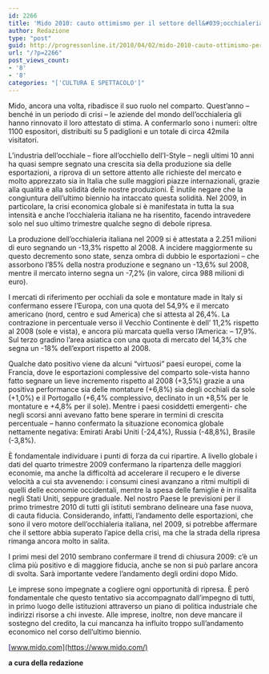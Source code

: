 ```yaml
---
id: 2266
title: 'Mido 2010: cauto ottimismo per il settore dell&#039;occhialeria'
author: Redazione
type: "post"
guid: http://progressonline.it/2010/04/02/mido-2010-cauto-ottimismo-per-il-settore-dellocchialeria/
url: "/?p=2266"
post_views_count:
- '8'
- '8'
categories: "['CULTURA E SPETTACOLO']"
---
```


Mido, ancora una volta, ribadisce il suo ruolo nel comparto. Quest’anno – benché in un periodo di crisi – le aziende del mondo dell’occhialeria gli hanno rinnovato il loro attestato di stima. A confermarlo sono i numeri: oltre 1100 espositori, distribuiti su 5 padiglioni e un totale di circa 42mila visitatori.

L’industria dell’occhiale – fiore all’occhiello dell’I-Style – negli ultimi 10 anni ha quasi sempre segnato una crescita sia della produzione sia delle esportazioni, a riprova di un settore attento alle richieste del mercato e molto apprezzato sia in Italia che sulle maggiori piazze internazionali, grazie alla qualità e alla solidità delle nostre produzioni. È inutile negare che la congiuntura dell’ultimo biennio ha intaccato questa solidità. Nel 2009, in particolare, la crisi economica globale si è manifestata in tutta la sua intensità e anche l’occhialeria italiana ne ha risentito, facendo intravedere solo nel suo ultimo trimestre qualche segno di debole ripresa.

La produzione dell’occhialeria italiana nel 2009 si è attestata a 2.251 milioni di euro segnando un -13,3% rispetto al 2008. A incidere maggiormente su questo decremento sono state, senza ombra di dubbio le esportazioni – che assorbono l’85% della nostra produzione e segnano un -13,6% sul 2008, mentre il mercato interno segna un -7,2% (in valore, circa 988 milioni di euro).

I mercati di riferimento per occhiali da sole e montature made in Italy si confermano essere l’Europa, con una quota del 54,9% e il mercato americano (nord, centro e sud America) che si attesta al 26,4%. La contrazione in percentuale verso il Vecchio Continente è dell’ 11,2% rispetto al 2008 (sole e vista), e ancora più marcata quella verso l’America: – 17,9%. Sul terzo gradino l’area asiatica con una quota di mercato del 14,3% che segna un -18% dell’export rispetto al 2008.

Qualche dato positivo viene da alcuni “virtuosi” paesi europei, come la Francia, dove le esportazioni complessive del comparto sole-vista hanno fatto segnare un lieve incremento rispetto al 2008 (+3,5%) grazie a una positiva performance sia delle montature (+6,8%) sia degli occhiali da sole (+1,0%) e il Portogallo (+6,4% complessivo, declinato in un +8,5% per le montature e +4,8% per il sole). Mentre i paesi cosiddetti emergenti- che negli scorsi anni avevano fatto bene sperare in termini di crescita percentuale – hanno confermato la situazione economica globale nettamente negativa: Emirati Arabi Uniti (-24,4%), Russia (-48,8%), Brasile (-3,8%).

È fondamentale individuare i punti di forza da cui ripartire. A livello globale i dati del quarto trimestre 2009 confermano la ripartenza delle maggiori economie, ma anche la difficoltà ad accelerare il recupero e le diverse velocità a cui sta avvenendo: i consumi cinesi avanzano a ritmi multipli di quelli delle economie occidentali, mentre la spesa delle famiglie è in risalita negli Stati Uniti, seppure graduale. Nel nostro Paese le previsioni per il primo trimestre 2010 di tutti gli istituti sembrano delineare una fase nuova, di cauta fiducia. Considerando, infatti, l’andamento delle esportazioni, che sono il vero motore dell’occhialeria italiana, nel 2009, si potrebbe affermare che il settore abbia superato l’apice della crisi, ma che la strada della ripresa rimanga ancora molto in salita.

I primi mesi del 2010 sembrano confermare il trend di chiusura 2009: c’è un clima più positivo e di maggiore fiducia, anche se non si può parlare ancora di svolta. Sarà importante vedere l’andamento degli ordini dopo Mido.

Le imprese sono impegnate a cogliere ogni opportunità di ripresa. È però fondamentale che questo tentativo sia accompagnato dall’impegno di tutti, in primo luogo delle istituzioni attraverso un piano di politica industriale che indirizzi risorse a chi investe. Alle imprese, inoltre, non deve mancare il sostegno del credito, la cui mancanza ha influito troppo sull’andamento economico nel corso dell’ultimo biennio.

<font color="#000080"><span lang="zxx"><u>[www.mido.com](https://www.mido.com/)</u></span></font>

**a cura della redazione**